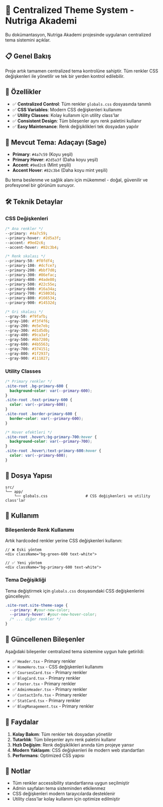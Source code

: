 # 🎨 Centralized Theme System - Nutriga Akademi

Bu dokümantasyon, Nutriga Akademi projesinde uygulanan centralized tema sistemini açıklar.

## 📋 Genel Bakış

Proje artık tamamen centralized tema kontrolüne sahiptir. Tüm renkler CSS değişkenleri ile yönetilir ve tek bir yerden kontrol edilebilir.

## 🎯 Özellikler

- ✅ **Centralized Control**: Tüm renkler `globals.css` dosyasında tanımlı
- ✅ **CSS Variables**: Modern CSS değişkenleri kullanımı
- ✅ **Utility Classes**: Kolay kullanım için utility class'lar
- ✅ **Consistent Design**: Tüm bileşenler aynı renk paletini kullanır
- ✅ **Easy Maintenance**: Renk değişiklikleri tek dosyadan yapılır

## 🎨 Mevcut Tema: Adaçayı (Sage)

- **Primary**: `#4a7c59` (Koyu yeşil)
- **Primary Hover**: `#2d5a3f` (Daha koyu yeşil)
- **Accent**: `#9ed2c6` (Mint yeşili)
- **Accent Hover**: `#82c3b4` (Daha koyu mint yeşili)

Bu tema beslenme ve sağlık alanı için mükemmel - doğal, güvenilir ve profesyonel bir görünüm sunuyor.

## 🛠️ Teknik Detaylar

### CSS Değişkenleri

```css
/* Ana renkler */
--primary: #4a7c59;
--primary-hover: #2d5a3f;
--accent: #9ed2c6;
--accent-hover: #82c3b4;

/* Renk skalası */
--primary-50: #f0fdf4;
--primary-100: #dcfce7;
--primary-200: #bbf7d0;
--primary-300: #86efac;
--primary-400: #4ade80;
--primary-500: #22c55e;
--primary-600: #16a34a;
--primary-700: #15803d;
--primary-800: #166534;
--primary-900: #14532d;

/* Gri skalası */
--gray-50: #f9fafb;
--gray-100: #f3f4f6;
--gray-200: #e5e7eb;
--gray-300: #d1d5db;
--gray-400: #9ca3af;
--gray-500: #6b7280;
--gray-600: #4b5563;
--gray-700: #374151;
--gray-800: #1f2937;
--gray-900: #111827;
```

### Utility Classes

```css
/* Primary renkler */
.site-root .bg-primary-600 {
  background-color: var(--primary-600);
}
.site-root .text-primary-600 {
  color: var(--primary-600);
}
.site-root .border-primary-600 {
  border-color: var(--primary-600);
}

/* Hover efektleri */
.site-root .hover\:bg-primary-700:hover {
  background-color: var(--primary-700);
}
.site-root .hover\:text-primary-600:hover {
  color: var(--primary-600);
}
```

## 📁 Dosya Yapısı

```
src/
└── app/
    └── globals.css                 # CSS değişkenleri ve utility class'lar
```

## 🚀 Kullanım

### Bileşenlerde Renk Kullanımı

Artık hardcoded renkler yerine CSS değişkenleri kullanın:

```tsx
// ❌ Eski yöntem
<div className="bg-green-600 text-white">

// ✅ Yeni yöntem
<div className="bg-primary-600 text-white">
```

### Tema Değişikliği

Tema değiştirmek için `globals.css` dosyasındaki CSS değişkenlerini güncelleyin:

```css
.site-root.site-theme-sage {
  --primary: #your-new-color;
  --primary-hover: #your-new-hover-color;
  /* ... diğer renkler */
}
```

## 🔧 Güncellenen Bileşenler

Aşağıdaki bileşenler centralized tema sistemine uygun hale getirildi:

- ✅ `Header.tsx` - Primary renkler
- ✅ `HomeHero.tsx` - CSS değişkenleri kullanımı
- ✅ `CoursesCard.tsx` - Primary renkler
- ✅ `BlogCard.tsx` - Primary renkler
- ✅ `Footer.tsx` - Primary renkler
- ✅ `AdminHeader.tsx` - Primary renkler
- ✅ `ContactInfo.tsx` - Primary renkler
- ✅ `StatCard.tsx` - Primary renkler
- ✅ `BlogManagement.tsx` - Primary renkler

## 🎯 Faydalar

1. **Kolay Bakım**: Tüm renkler tek dosyadan yönetilir
2. **Tutarlılık**: Tüm bileşenler aynı renk paletini kullanır
3. **Hızlı Değişim**: Renk değişiklikleri anında tüm projeye yansır
4. **Modern Yaklaşım**: CSS değişkenleri ile modern web standartları
5. **Performans**: Optimized CSS yapısı

## 📝 Notlar

- Tüm renkler accessibility standartlarına uygun seçilmiştir
- Admin sayfaları tema sisteminden etkilenmez
- CSS değişkenleri modern tarayıcılarda desteklenir
- Utility class'lar kolay kullanım için optimize edilmiştir
